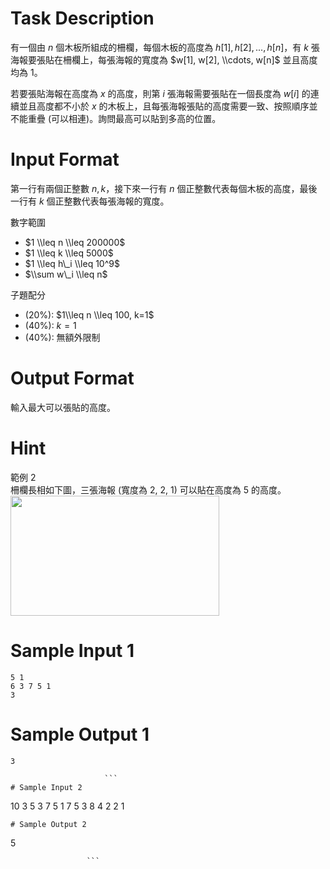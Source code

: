 # Task Description
有一個由 $n$ 個木板所組成的柵欄，每個木板的高度為 $h[1], h[2], ..., h[n]$，有 $k$ 張海報要張貼在柵欄上，每張海報的寬度為 $w[1], w[2], \\cdots, w[n]$ 並且高度均為 $1$。

若要張貼海報在高度為 $x$ 的高度，則第 $i$ 張海報需要張貼在一個長度為 $w[i]$ 的連續並且高度都不小於 $x$ 的木板上，且每張海報張貼的高度需要一致、按照順序並不能重疊 (可以相連)。詢問最高可以貼到多高的位置。
# Input Format
第一行有兩個正整數 $n, k$，接下來一行有 $n$ 個正整數代表每個木板的高度，最後一行有 $k$ 個正整數代表每張海報的寬度。

數字範圍

* $1 \\leq n \\leq 200000$
* $1 \\leq k \\leq 5000$
* $1 \\leq h\_i \\leq 10^9$
* $\\sum w\_i \\leq n$

子題配分

* (20%): $1\\leq n \\leq 100, k=1$
* (40%): $k=1$
* (40%): 無額外限制
# Output Format
輸入最大可以張貼的高度。
# Hint
範例 2  
柵欄長相如下圖，三張海報 (寬度為 2, 2, 1) 可以貼在高度為 $5$ 的高度。  
<img alt="" src="./ShowImage_id_1989" height="192" width="334" />
# Sample Input 1
```
5 1
6 3 7 5 1
3
```
# Sample Output 1
```
3

                     ```
# Sample Input 2
```
10 3
5 3 7 5 1 7 5 3 8 4
2 2 1
```
# Sample Output 2
```
5

                     ```

